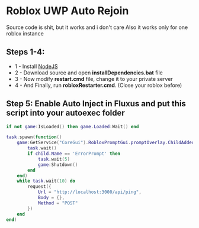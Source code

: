 
# Roblox UWP Auto Rejoin

Source code is shit, but it works and i don't care
Also it works only for one roblox instance


## Steps 1-4:

- 1 - Install [NodeJS](https://nodejs.org/dist/v18.18.0/node-v18.18.0-x64.msi)
- 2 - Download source and open **installDependencies.bat** file
- 3 - Now modify **restart.cmd** file, change it to your private server 
- 4 - And Finally, run **robloxRestarter.cmd**. (Close your roblox before)


## Step 5: Enable Auto Inject in Fluxus and put this script into your autoexec folder

```lua
if not game:IsLoaded() then game.Loaded:Wait() end

task.spawn(function() 
    game:GetService("CoreGui").RobloxPromptGui.promptOverlay.ChildAdded:Connect(function(child)
        task.wait()
        if child.Name == 'ErrorPrompt' then
            task.wait(5)
            game:Shutdown()
        end
    end)
    while task.wait(10) do
        request({
            Url = "http://localhost:3000/api/ping",
            Body = {},
            Method = "POST"
        })
    end
end)
```

